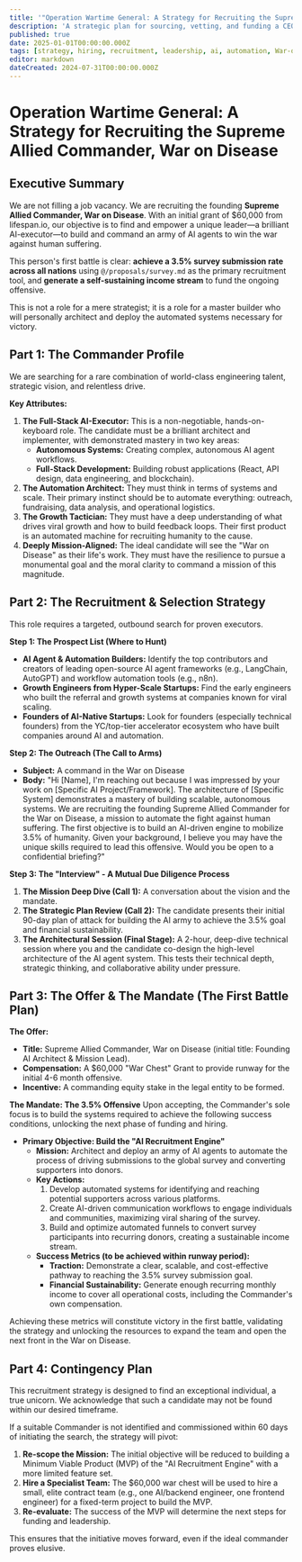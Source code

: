 ```yaml
---
title: '"Operation Wartime General: A Strategy for Recruiting the Supreme Allied Commander, War on Disease"'
description: 'A strategic plan for sourcing, vetting, and funding a CEO/CTO-profile leader to build and command an army of AI agents in the War on Disease.'
published: true
date: 2025-01-01T00:00:00.000Z
tags: [strategy, hiring, recruitment, leadership, ai, automation, War-on-Disease]
editor: markdown
dateCreated: 2024-07-31T00:00:00.000Z
---
```


# Operation Wartime General: A Strategy for Recruiting the Supreme Allied Commander, War on Disease

## Executive Summary

We are not filling a job vacancy. We are recruiting the founding **Supreme Allied Commander, War on Disease**. With an initial grant of $60,000 from lifespan.io, our objective is to find and empower a unique leader—a brilliant AI-executor—to build and command an army of AI agents to win the war against human suffering.

This person's first battle is clear: **achieve a 3.5% survey submission rate across all nations** using `@/proposals/survey.md` as the primary recruitment tool, and **generate a self-sustaining income stream** to fund the ongoing offensive.

This is not a role for a mere strategist; it is a role for a master builder who will personally architect and deploy the automated systems necessary for victory.

## Part 1: The Commander Profile

We are searching for a rare combination of world-class engineering talent, strategic vision, and relentless drive.

**Key Attributes:**

1.  **The Full-Stack AI-Executor:** This is a non-negotiable, hands-on-keyboard role. The candidate must be a brilliant architect and implementer, with demonstrated mastery in two key areas:
    *   **Autonomous Systems:** Creating complex, autonomous AI agent workflows.
    *   **Full-Stack Development:** Building robust applications (React, API design, data engineering, and blockchain).
2.  **The Automation Architect:** They must think in terms of systems and scale. Their primary instinct should be to automate everything: outreach, fundraising, data analysis, and operational logistics.
3.  **The Growth Tactician:** They must have a deep understanding of what drives viral growth and how to build feedback loops. Their first product is an automated machine for recruiting humanity to the cause.
4.  **Deeply Mission-Aligned:** The ideal candidate will see the "War on Disease" as their life's work. They must have the resilience to pursue a monumental goal and the moral clarity to command a mission of this magnitude.

## Part 2: The Recruitment & Selection Strategy

This role requires a targeted, outbound search for proven executors.

**Step 1: The Prospect List (Where to Hunt)**

- **AI Agent & Automation Builders:** Identify the top contributors and creators of leading open-source AI agent frameworks (e.g., LangChain, AutoGPT) and workflow automation tools (e.g., n8n).
- **Growth Engineers from Hyper-Scale Startups:** Find the early engineers who built the referral and growth systems at companies known for viral scaling.
- **Founders of AI-Native Startups:** Look for founders (especially technical founders) from the YC/top-tier accelerator ecosystem who have built companies around AI and automation.

**Step 2: The Outreach (The Call to Arms)**

- **Subject:** A command in the War on Disease
- **Body:** "Hi [Name], I'm reaching out because I was impressed by your work on [Specific AI Project/Framework]. The architecture of [Specific System] demonstrates a mastery of building scalable, autonomous systems. We are recruiting the founding Supreme Allied Commander for the War on Disease, a mission to automate the fight against human suffering. The first objective is to build an AI-driven engine to mobilize 3.5% of humanity. Given your background, I believe you may have the unique skills required to lead this offensive. Would you be open to a confidential briefing?"

**Step 3: The "Interview" - A Mutual Due Diligence Process**

1.  **The Mission Deep Dive (Call 1):** A conversation about the vision and the mandate.
2.  **The Strategic Plan Review (Call 2):** The candidate presents their initial 90-day plan of attack for building the AI army to achieve the 3.5% goal and financial sustainability.
3.  **The Architectural Session (Final Stage):** A 2-hour, deep-dive technical session where you and the candidate co-design the high-level architecture of the AI agent system. This tests their technical depth, strategic thinking, and collaborative ability under pressure.

## Part 3: The Offer & The Mandate (The First Battle Plan)

**The Offer:**
- **Title:** Supreme Allied Commander, War on Disease (initial title: Founding AI Architect & Mission Lead).
- **Compensation:** A $60,000 "War Chest" Grant to provide runway for the initial 4-6 month offensive.
- **Incentive:** A commanding equity stake in the legal entity to be formed.

**The Mandate: The 3.5% Offensive**
Upon accepting, the Commander's sole focus is to build the systems required to achieve the following success conditions, unlocking the next phase of funding and hiring.

*   **Primary Objective: Build the "AI Recruitment Engine"**
    - **Mission:** Architect and deploy an army of AI agents to automate the process of driving submissions to the global survey and converting supporters into donors.
    - **Key Actions:**
        1.  Develop automated systems for identifying and reaching potential supporters across various platforms.
        2.  Create AI-driven communication workflows to engage individuals and communities, maximizing viral sharing of the survey.
        3.  Build and optimize automated funnels to convert survey participants into recurring donors, creating a sustainable income stream.
    - **Success Metrics (to be achieved within runway period):**
        - **Traction:** Demonstrate a clear, scalable, and cost-effective pathway to reaching the 3.5% survey submission goal.
        - **Financial Sustainability:** Generate enough recurring monthly income to cover all operational costs, including the Commander's own compensation.

Achieving these metrics will constitute victory in the first battle, validating the strategy and unlocking the resources to expand the team and open the next front in the War on Disease. 

## Part 4: Contingency Plan

This recruitment strategy is designed to find an exceptional individual, a true unicorn. We acknowledge that such a candidate may not be found within our desired timeframe.

If a suitable Commander is not identified and commissioned within 60 days of initiating the search, the strategy will pivot:
1.  **Re-scope the Mission:** The initial objective will be reduced to building a Minimum Viable Product (MVP) of the "AI Recruitment Engine" with a more limited feature set.
2.  **Hire a Specialist Team:** The $60,000 war chest will be used to hire a small, elite contract team (e.g., one AI/backend engineer, one frontend engineer) for a fixed-term project to build the MVP.
3.  **Re-evaluate:** The success of the MVP will determine the next steps for funding and leadership.

This ensures that the initiative moves forward, even if the ideal commander proves elusive. 
